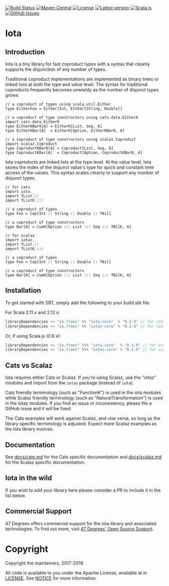 
[comment]: # (Start Badges)

[![Build Status](https://travis-ci.org/frees-io/iota.svg?branch=master)](https://travis-ci.org/frees-io/iota) [![Maven Central](https://img.shields.io/badge/maven%20central-0.3.2-green.svg)](https://oss.sonatype.org/#nexus-search;gav~io.frees~iota*) [![License](https://img.shields.io/badge/license-Apache%202-blue.svg)](https://raw.githubusercontent.com/frees-io/iota/master/LICENSE) [![Latest version](https://img.shields.io/badge/iota-0.3.2-green.svg)](https://index.scala-lang.org/frees-io/iota) [![Scala.js](http://scala-js.org/assets/badges/scalajs-0.6.20.svg)](http://scala-js.org) [![GitHub Issues](https://img.shields.io/github/issues/frees-io/iota.svg)](https://github.com/frees-io/iota/issues)

[comment]: # (End Badges)

# Iota

## Introduction

Iota is a tiny library for fast coproduct types with a syntax
that cleanly supports the disjunction of any number of types.

Traditional coproduct implementations are implemented as binary trees
or linked lists at both the type and value level. The syntax for
traditional coproducts frequently becomes unwieldy as the number of
disjunct types grows.

```tut:silent
// a coproduct of types using scala.util.Either
type EitherFoo = Either[Int, Either[String, Double]]

// a coproduct of type constructors using cats.data.EitherK
import cats.data.EitherK
type EitherKBar0[A] = EitherK[List, Seq, A]
type EitherKBar[A]  = EitherK[Option, EitherKBar0, A]

// a coproduct of type constructors using scalaz.Coproduct
import scalaz.Coproduct
type CoproductKBar0[A] = Coproduct[List, Seq, A]
type CoproductKBar[A]  = Coproduct[Option, CoproductKBar0, A]
```

Iota coproducts are linked lists at the type level. At the value level,
Iota stores the index of the disjunct value's type for quick and
constant time access of the values. This syntax scales cleanly to
support any number of disjunct types.

```tut:silent
// for cats
import iota._
import TList.::
import TListK.:::

// a coproduct of types
type Foo = Cop[Int :: String :: Double :: TNil]

// a coproduct of type constructors
type Bar[A] = CopK[Option ::: List ::: Seq ::: TNilK, A]
```

```tut:reset:silent
// for scalaz
import iotaz._
import TList.::
import TListK.:::

// a coproduct of types
type Foo = Cop[Int :: String :: Double :: TNil]

// a coproduct of type constructors
type Bar[A] = CopK[Option ::: List ::: Seq ::: TNilK, A]
```

## Installation

To get started with SBT, simply add the following to your build.sbt file.

For Scala 2.11.x and 2.12.x:

[comment]: # (Start Replace)

```scala
libraryDependencies += "io.frees" %% "iota-core"  % "0.3.9" // for cats
libraryDependencies += "io.frees" %% "iotaz-core" % "0.3.9" // for scalaz
```

Or, if using Scala.js (0.6.x):

```scala
libraryDependencies += "io.frees" %%% "iota-core"  % "0.3.9" // for cats
libraryDependencies += "io.frees" %%% "iotaz-core" % "0.3.9" // for scalaz
```

[comment]: # (End Replace)

## Cats vs Scalaz

Iota requires either Cats or Scalaz. If you're using Scalaz, use the "iotaz"
modules and import from the `iotaz` package (instead of `iota`).

Cats friendly terminology (such as "FunctionK") is used in the iota
modules while Scalaz friendly terminology (such as
"NaturalTransformation") is used in the iotaz modules. If you find an
issue or inconsistency, please file a GitHub issue and it will be fixed.

The Cats examples will work against Scalaz, and vise versa, so long as the
library specific terminology is adjusted. Expect more Scalaz examples as the
Iota library evolves.

## Documentation
See [docs/cats.md](docs/cats.md) for the Cats specific documentation and
[docs/scalaz.md](docs/scalaz.md) for the Scalaz specific documentation.

## Iota in the wild

If you wish to add your library here please consider a PR to include it in the list below.

## Commercial Support

47 Degrees offers commercial support for the iota library and associated technologies. To find out more, visit [47 Degrees' Open Source Support](https://www.47deg.com/services/open-source-support/).

[comment]: # (Start Copyright)
# Copyright

Copyright the maintainers, 2017-2018.

All code is available to you under the Apache License, available at
in [LICENSE](LICENSE). See [NOTICE](NOTICE) for more information.


[comment]: # (End Copyright)

[free example]: modules/tests/src/test/scala/iotatests/FreeCopKTests.scala
